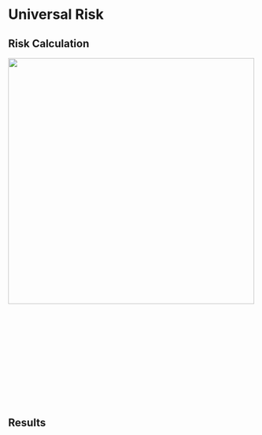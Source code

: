 # Universal Risk

##  Risk Calculation
 <div style="width: 100%; overflow: hidden;">
 <div style="width: 600px; float: left;"> 
 <img src="http://34.66.189.202:4567/uploads/urisk.png"  width="500"/>  
 </div>
    <div style="width: 600px; margin-left: 600px;">
    <img src="http://34.66.189.202:4567/uploads/fig3.png" width="700"/> 
    </div>
</div>



## Results

